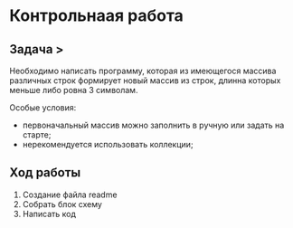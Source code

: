 # Контрольнаая работа

## Задача > 
Необходимо написать программу, которая из имеющегося массива различных строк формирует новый массив из строк, длинна которых меньше либо ровна 3 символам.

Особые условия:
* первоначальный массив можно заполнить в ручную или задать на старте;
* нерекомендуется использовать коллекции;

## Ход работы
1. Создание файла readme
2. Собрать блок схему
3. Написать код
